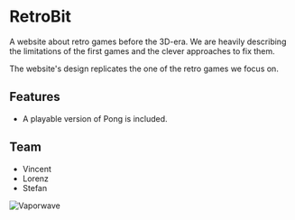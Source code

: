 # RetroBit

A website about retro games before the 3D-era.
We are heavily describing the limitations of the first games and the clever approaches to fix them.

The website's design replicates the one of the retro games we focus on.

## Features
- A playable version of Pong is included.

## Team
- Vincent
- Lorenz
- Stefan

![Vaporwave](https://www.nawpic.com/media/2020/vaporwave-nawpic-25-500x333.jpg)

